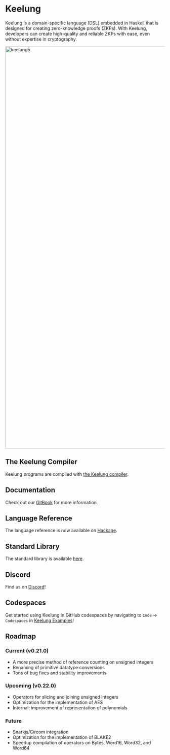 # Keelung

Keelung is a domain-specific language (DSL) embedded in Haskell that is designed for creating zero-knowledge proofs (ZKPs). With Keelung, developers can create high-quality and reliable ZKPs with ease, even without expertise in cryptography.

<img width="1268" alt="keelung5" src="https://user-images.githubusercontent.com/97019448/219329651-d30c0134-f153-4755-979f-c5b77d6d2724.png">

## The Keelung Compiler

Keelung programs are compiled with [the Keelung compiler](https://github.com/btq-ag/keelung-compiler).

## Documentation

Check out our [GitBook](https://btq.gitbook.io/keelung/) for more information.

## Language Reference

The language reference is now available on [Hackage](https://hackage.haskell.org/package/keelung).

## Standard Library

The standard library is available [here](https://github.com/btq-ag/keelung-stdlib).

## Discord
Find us on [Discord](https://discord.gg/nTr2kBmW2q)!

## Codespaces
Get started using Keelung in GitHub codespaces by navigating to `Code` -> `Codespaces` in [Keelung Examples](https://github.com/btq-ag/keelung-examples/)!

## Roadmap 

### Current (v0.21.0)

- A more precise method of reference counting on unsigned integers
- Renaming of primitive datatype conversions
- Tons of bug fixes and stability improvements

### Upcoming (v0.22.0)

- Operators for slicing and joining unsigned integers
- Optimization for the implementation of AES
- Internal: improvement of representation of polynomials

### Future

- Snarkjs/Circom integration
- Optimization for the implementation of BLAKE2
- Speedup compilation of operators on Bytes, Word16, Word32, and Word64
